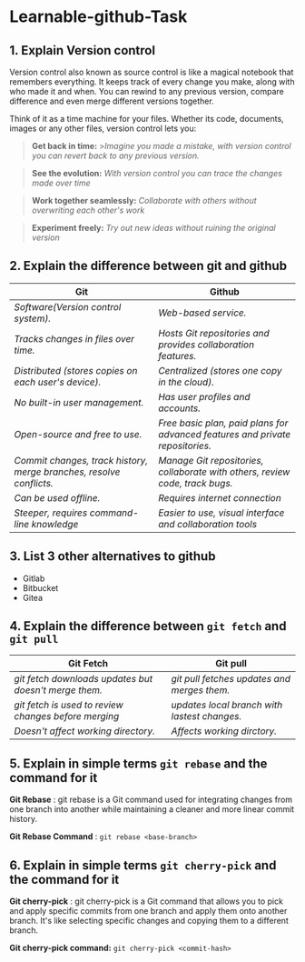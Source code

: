 # Learnable-github-Task

## 1. Explain Version control

Version control also known as source control is like a magical notebook that remembers everything. It keeps track of every change you make, along with who made it and when. You can rewind to any previous version, compare difference and even merge different versions together.

Think of it as a time machine for your files. Whether its code, documents, images or any other files, version control lets you:

> **Get back in time:** >_Imagine you made a mistake, with version control you can revert back to any previous version._

> **See the evolution:** _With version control you can trace the changes made over time_

> **Work together seamlessly:** _Collaborate with others without overwriting each other's work_

> **Experiment freely:** _Try out new ideas without ruining the original version_

## 2. Explain the difference between git and github

| **Git**                                                             | **Github**                                                                    |
| ------------------------------------------------------------------- | ----------------------------------------------------------------------------- |
| _Software(Version control system)._                                 | _Web-based service._                                                          |
| _Tracks changes in files over time._                                | _Hosts Git repositories and provides collaboration features._                 |
| _Distributed (stores copies on each user's device)._                | _Centralized (stores one copy in the cloud)._                                 |
| _No built-in user management._                                      | _Has user profiles and accounts._                                             |
| _Open-source and free to use._                                      | _Free basic plan, paid plans for advanced features and private repositories._ |
| _Commit changes, track history, merge branches, resolve conflicts._ | _Manage Git repositories, collaborate with others, review code, track bugs._  |
| _Can be used offline._                                              | _Requires internet connection_                                                |
| _Steeper, requires command-line knowledge_                          | _Easier to use, visual interface and collaboration tools_                     |

## 3. List 3 other alternatives to github

- Gitlab
- Bitbucket
- Gitea

## 4. Explain the difference between `git fetch` and `git pull`

| **Git Fetch**                                         | **Git pull**                                 |
| ----------------------------------------------------- | -------------------------------------------- |
| _git fetch downloads updates but doesn't merge them._ | _git pull fetches updates and merges them._  |
| _git fetch is used to review changes before merging_  | _updates local branch with lastest changes._ |
| _Doesn't affect working directory._                   | _Affects working dirctory._                  |

## 5. Explain in simple terms `git rebase` and the command for it

**Git Rebase**
: git rebase is a Git command used for integrating changes from one branch into another while maintaining a cleaner and more linear commit history.

**Git Rebase Command**
: `git rebase <base-branch>`

## 6. Explain in simple terms `git cherry-pick` and the command for it

**Git cherry-pick**
: git cherry-pick is a Git command that allows you to pick and apply specific commits from one branch and apply them onto another branch. It's like selecting specific changes and copying them to a different branch.

**Git cherry-pick command:**
`git cherry-pick <commit-hash>`
